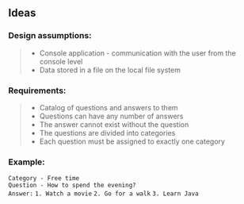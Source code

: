## Ideas

### Design assumptions:

>- Console application - communication with the user from the console level
>- Data stored in a file on the local file system

### Requirements:

>- Catalog of questions and answers to them
>- Questions can have any number of answers
>- The answer cannot exist without the question
>- The questions are divided into categories
>- Each question must be assigned to exactly one category

### Example:

`Category - Free time`\
`Question - How to spend the evening?`\
`Answer:`
 `1. Watch a movie`
 `2. Go for a walk`
 `3. Learn Java`